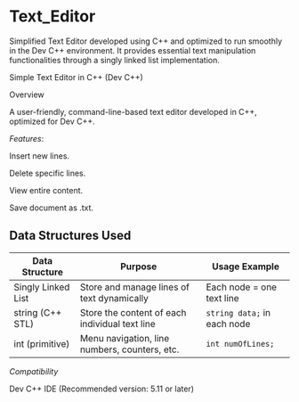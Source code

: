 # Text_Editor
Simplified Text Editor developed using C++ and optimized to run smoothly in the Dev C++ environment. It provides essential text manipulation functionalities through a singly linked list implementation.

Simple Text Editor in C++ (Dev C++)

Overview

A user-friendly, command-line-based text editor developed in C++, optimized for Dev C++.


*Features*:

Insert new lines.

Delete specific lines.

View entire content.

Save document as .txt.

## Data Structures Used

| Data Structure      | Purpose                                            | Usage Example                 |
|---------------------|---------------------------------------------------|-------------------------------|
| Singly Linked List  | Store and manage lines of text dynamically        | Each node = one text line     |
| string (C++ STL)    | Store the content of each individual text line    | `string data;` in each node   |
| int (primitive)     | Menu navigation, line numbers, counters, etc.     | `int numOfLines;`             |


*Compatibility*

Dev C++ IDE (Recommended version: 5.11 or later)
